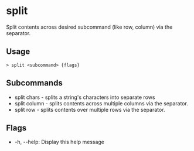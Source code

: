 # split
Split contents across desired subcommand (like row, column) via the separator.

## Usage
```shell
> split <subcommand> {flags} 
 ```

## Subcommands
* split chars - splits a string's characters into separate rows
* split column - splits contents across multiple columns via the separator.
* split row - splits contents over multiple rows via the separator.

## Flags
* -h, --help: Display this help message

